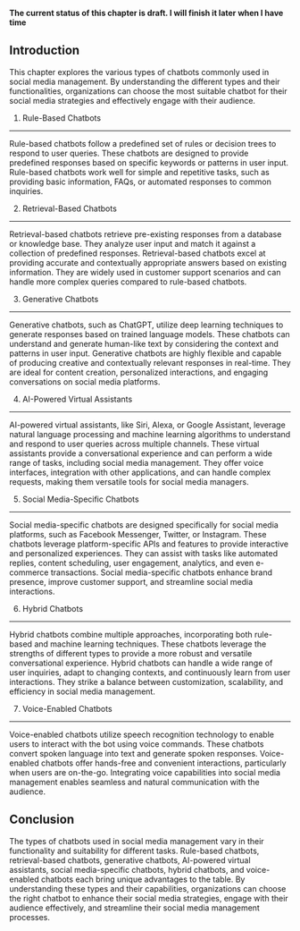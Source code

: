 **The current status of this chapter is draft. I will finish it later when I have time**

Introduction
------------

This chapter explores the various types of chatbots commonly used in social media management. By understanding the different types and their functionalities, organizations can choose the most suitable chatbot for their social media strategies and effectively engage with their audience.

1. Rule-Based Chatbots
----------------------

Rule-based chatbots follow a predefined set of rules or decision trees to respond to user queries. These chatbots are designed to provide predefined responses based on specific keywords or patterns in user input. Rule-based chatbots work well for simple and repetitive tasks, such as providing basic information, FAQs, or automated responses to common inquiries.

2. Retrieval-Based Chatbots
---------------------------

Retrieval-based chatbots retrieve pre-existing responses from a database or knowledge base. They analyze user input and match it against a collection of predefined responses. Retrieval-based chatbots excel at providing accurate and contextually appropriate answers based on existing information. They are widely used in customer support scenarios and can handle more complex queries compared to rule-based chatbots.

3. Generative Chatbots
----------------------

Generative chatbots, such as ChatGPT, utilize deep learning techniques to generate responses based on trained language models. These chatbots can understand and generate human-like text by considering the context and patterns in user input. Generative chatbots are highly flexible and capable of producing creative and contextually relevant responses in real-time. They are ideal for content creation, personalized interactions, and engaging conversations on social media platforms.

4. AI-Powered Virtual Assistants
--------------------------------

AI-powered virtual assistants, like Siri, Alexa, or Google Assistant, leverage natural language processing and machine learning algorithms to understand and respond to user queries across multiple channels. These virtual assistants provide a conversational experience and can perform a wide range of tasks, including social media management. They offer voice interfaces, integration with other applications, and can handle complex requests, making them versatile tools for social media managers.

5. Social Media-Specific Chatbots
---------------------------------

Social media-specific chatbots are designed specifically for social media platforms, such as Facebook Messenger, Twitter, or Instagram. These chatbots leverage platform-specific APIs and features to provide interactive and personalized experiences. They can assist with tasks like automated replies, content scheduling, user engagement, analytics, and even e-commerce transactions. Social media-specific chatbots enhance brand presence, improve customer support, and streamline social media interactions.

6. Hybrid Chatbots
------------------

Hybrid chatbots combine multiple approaches, incorporating both rule-based and machine learning techniques. These chatbots leverage the strengths of different types to provide a more robust and versatile conversational experience. Hybrid chatbots can handle a wide range of user inquiries, adapt to changing contexts, and continuously learn from user interactions. They strike a balance between customization, scalability, and efficiency in social media management.

7. Voice-Enabled Chatbots
-------------------------

Voice-enabled chatbots utilize speech recognition technology to enable users to interact with the bot using voice commands. These chatbots convert spoken language into text and generate spoken responses. Voice-enabled chatbots offer hands-free and convenient interactions, particularly when users are on-the-go. Integrating voice capabilities into social media management enables seamless and natural communication with the audience.

Conclusion
----------

The types of chatbots used in social media management vary in their functionality and suitability for different tasks. Rule-based chatbots, retrieval-based chatbots, generative chatbots, AI-powered virtual assistants, social media-specific chatbots, hybrid chatbots, and voice-enabled chatbots each bring unique advantages to the table. By understanding these types and their capabilities, organizations can choose the right chatbot to enhance their social media strategies, engage with their audience effectively, and streamline their social media management processes.

